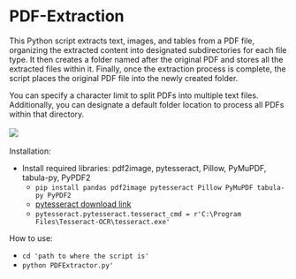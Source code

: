 # PDF-Extraction
This Python script extracts text, images, and tables from a PDF file, organizing the extracted content into designated subdirectories for each file type. It then creates a folder named after the original PDF and stores all the extracted files within it. Finally, once the extraction process is complete, the script places the original PDF file into the newly created folder.

You can specify a character limit to split PDFs into multiple text files. Additionally, you can designate a default folder location to process all PDFs within that directory.
<BR><BR>
<img src = "https://github.com/ayeruntech/personal/blob/fa7e274c67c3946f6b4e55dfbbbf99eb1e2f80e7/PDF%20ExtractorPDF/Extractor.png">
<BR><BR>
Installation:
  - Install required libraries: pdf2image, pytesseract, Pillow, PyMuPDF, tabula-py, PyPDF2
      - ```pip install pandas pdf2image pytesseract Pillow PyMuPDF tabula-py PyPDF2```
      - <a href= "https://github.com/UB-Mannheim/tesseract/wiki">pytesseract download link</a>
      - ```pytesseract.pytesseract.tesseract_cmd = r'C:\Program Files\Tesseract-OCR\tesseract.exe' ```

How to use:
  - ```cd 'path to where the script is' ```
  - ``` python PDFExtractor.py' ```

